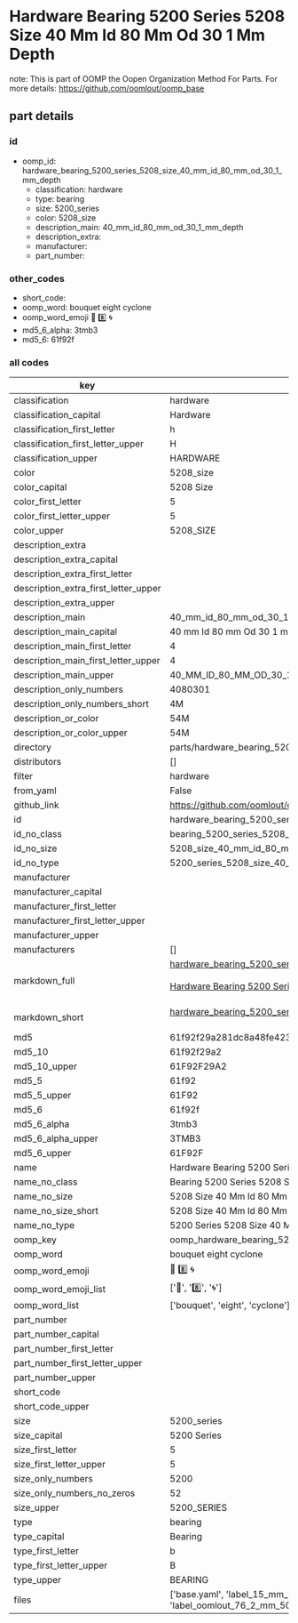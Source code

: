 # Hardware Bearing 5200 Series 5208 Size 40 Mm Id 80 Mm Od 30 1 Mm Depth  

note: This is part of OOMP the Oopen Organization Method For Parts. For more details: https://github.com/oomlout/oomp_base

##  part details





### id
* oomp_id: hardware_bearing_5200_series_5208_size_40_mm_id_80_mm_od_30_1_mm_depth
  * classification: hardware
  * type: bearing
  * size: 5200_series
  * color: 5208_size
  * description_main: 40_mm_id_80_mm_od_30_1_mm_depth
  * description_extra: 
  * manufacturer: 
  * part_number: 

### other_codes
* short_code: 
* oomp_word: bouquet eight cyclone
* oomp_word_emoji :bouquet: :eight: :cyclone:
* md5_6_alpha: 3tmb3
* md5_6: 61f92f

### all codes 
| key | value |  
| --- | --- |  
| classification | hardware |  
| classification_capital | Hardware |  
| classification_first_letter | h |  
| classification_first_letter_upper | H |  
| classification_upper | HARDWARE |  
| color | 5208_size |  
| color_capital | 5208 Size |  
| color_first_letter | 5 |  
| color_first_letter_upper | 5 |  
| color_upper | 5208_SIZE |  
| description_extra |  |  
| description_extra_capital |  |  
| description_extra_first_letter |  |  
| description_extra_first_letter_upper |  |  
| description_extra_upper |  |  
| description_main | 40_mm_id_80_mm_od_30_1_mm_depth |  
| description_main_capital | 40 mm Id 80 mm Od 30 1 mm Depth |  
| description_main_first_letter | 4 |  
| description_main_first_letter_upper | 4 |  
| description_main_upper | 40_MM_ID_80_MM_OD_30_1_MM_DEPTH |  
| description_only_numbers | 4080301 |  
| description_only_numbers_short | 4M |  
| description_or_color | 54M |  
| description_or_color_upper | 54M |  
| directory | parts/hardware_bearing_5200_series_5208_size_40_mm_id_80_mm_od_30_1_mm_depth |  
| distributors | [] |  
| filter | hardware |  
| from_yaml | False |  
| github_link | https://github.com/oomlout/oomlout_oomp_part_src/tree/main/parts/hardware_bearing_5200_series_5208_size_40_mm_id_80_mm_od_30_1_mm_depth/working |  
| id | hardware_bearing_5200_series_5208_size_40_mm_id_80_mm_od_30_1_mm_depth |  
| id_no_class | bearing_5200_series_5208_size_40_mm_id_80_mm_od_30_1_mm_depth |  
| id_no_size | 5208_size_40_mm_id_80_mm_od_30_1_mm_depth |  
| id_no_type | 5200_series_5208_size_40_mm_id_80_mm_od_30_1_mm_depth |  
| manufacturer |  |  
| manufacturer_capital |  |  
| manufacturer_first_letter |  |  
| manufacturer_first_letter_upper |  |  
| manufacturer_upper |  |  
| manufacturers | [] |  
| markdown_full | [hardware_bearing_5200_series_5208_size_40_mm_id_80_mm_od_30_1_mm_depth](https://github.com/oomlout/oomlout_oomp_part_src/tree/main/parts/hardware_bearing_5200_series_5208_size_40_mm_id_80_mm_od_30_1_mm_depth/working)<br>[](https://github.com/oomlout/oomlout_oomp_part_src/tree/main/parts/hardware_bearing_5200_series_5208_size_40_mm_id_80_mm_od_30_1_mm_depth/working)<br>[Hardware Bearing 5200 Series 5208 Size 40 Mm Id 80 Mm Od 30 1 Mm Depth](https://github.com/oomlout/oomlout_oomp_part_src/tree/main/parts/hardware_bearing_5200_series_5208_size_40_mm_id_80_mm_od_30_1_mm_depth/working)<br><br> |  
| markdown_short | [hardware_bearing_5200_series_5208_size_40_mm_id_80_mm_od_30_1_mm_depth](https://github.com/oomlout/oomlout_oomp_part_src/tree/main/parts/hardware_bearing_5200_series_5208_size_40_mm_id_80_mm_od_30_1_mm_depth/working)<br><br> |  
| md5 | 61f92f29a281dc8a48fe4231c7d844b5 |  
| md5_10 | 61f92f29a2 |  
| md5_10_upper | 61F92F29A2 |  
| md5_5 | 61f92 |  
| md5_5_upper | 61F92 |  
| md5_6 | 61f92f |  
| md5_6_alpha | 3tmb3 |  
| md5_6_alpha_upper | 3TMB3 |  
| md5_6_upper | 61F92F |  
| name | Hardware Bearing 5200 Series 5208 Size 40 Mm Id 80 Mm Od 30 1 Mm Depth |  
| name_no_class | Bearing 5200 Series 5208 Size 40 Mm Id 80 Mm Od 30 1 Mm Depth |  
| name_no_size | 5208 Size 40 Mm Id 80 Mm Od 30 1 Mm Depth |  
| name_no_size_short | 5208 Size 40 Mm Id 80 Mm Od 30 1 Mm Depth |  
| name_no_type | 5200 Series 5208 Size 40 Mm Id 80 Mm Od 30 1 Mm Depth |  
| oomp_key | oomp_hardware_bearing_5200_series_5208_size_40_mm_id_80_mm_od_30_1_mm_depth |  
| oomp_word | bouquet eight cyclone |  
| oomp_word_emoji | :bouquet: :eight: :cyclone: |  
| oomp_word_emoji_list | [':bouquet:', ':eight:', ':cyclone:'] |  
| oomp_word_list | ['bouquet', 'eight', 'cyclone'] |  
| part_number |  |  
| part_number_capital |  |  
| part_number_first_letter |  |  
| part_number_first_letter_upper |  |  
| part_number_upper |  |  
| short_code |  |  
| short_code_upper |  |  
| size | 5200_series |  
| size_capital | 5200 Series |  
| size_first_letter | 5 |  
| size_first_letter_upper | 5 |  
| size_only_numbers | 5200 |  
| size_only_numbers_no_zeros | 52 |  
| size_upper | 5200_SERIES |  
| type | bearing |  
| type_capital | Bearing |  
| type_first_letter | b |  
| type_first_letter_upper | B |  
| type_upper | BEARING |  
| files | ['base.yaml', 'label_15_mm_30_mm.pdf', 'label_15_mm_30_mm.svg', 'label_76_2_mm_50_8_mm.pdf', 'label_76_2_mm_50_8_mm.svg', 'label_oomlout_76_2_mm_50_8_mm.pdf', 'label_oomlout_76_2_mm_50_8_mm.svg', 'readme.md', 'working.json', 'working.yaml'] |  
